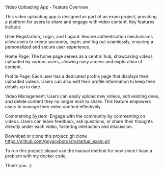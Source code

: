 Video Uploading App - Feature Overview

This video uploading app is designed as part of an exam project, providing a platform for users to share and engage with video content. Key features include:

User Registration, Login, and Logout: Secure authentication mechanisms allow users to create accounts, log in, and log out seamlessly, ensuring a personalized and secure user experience.

Home Page: The home page serves as a central hub, showcasing videos uploaded by various users, allowing easy access and exploration of content.

Profile Page: Each user has a dedicated profile page that displays their uploaded videos. Users can also edit their profile information to keep their details up to date.

Video Management: Users can easily upload new videos, edit existing ones, and delete content they no longer wish to share. This feature empowers users to manage their video content effectively.

Commenting System: Engage with the community by commenting on videos. Users can leave feedback, ask questions, or share their thoughts directly under each video, fostering interaction and discussion.


Download or clone this project:
	git clone https://github.com/goygoybords/tvstartup_exam.git


To run this project: please use the manual method for now since I have a problem with my docker code.



Thank you. :)
